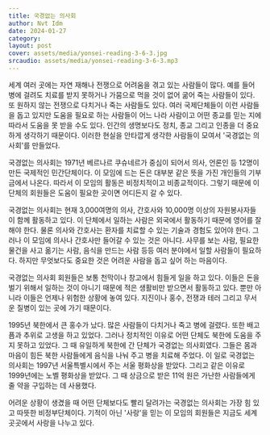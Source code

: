 ```yaml
---
title: 국경없는 의사회
author: Nvt Idm
date: 2024-01-27
category:
layout: post
cover: assets/media/yonsei-reading-3-6-3.jpg
srcaudio: assets/media/yonsei-reading-3-6-3.mp3
---
```

세계 여러 곳에는 자연 재해나 전쟁으로 어려움을 겪고 있는 사람들이 많다. 예를 들어 병에 걸려도 치료를 받지 못하거나 가뭄으로 먹을 것이 없어 굶어 죽는 사람들이 있다. 또 원하지 않는 전쟁으로 다치거나 죽는 사람들도 있다. 여러 국제단체들이 이런 사람들을 돕고 있지만 도움을 필요로 하는 사람들이 어느 나라 사람이고 어떤 종교를 믿는 지에 따라서 도움을 못 받을 수도 있다. 인간의 생명보다도 정치, 종교 그리고 인종을 더 중요하게 생각하기 때문이다. 이러한 현실을 안타깝게 생각한 사람들이 모여서 '국경없는 의사회'를 만들었다.

국경없는 의사회는 1971년 베르나르 쿠슈네르가 중심이 되어서 의사, 언론인 등 12명이 만든 국제적인 민간단체이다. 이 모임에 드는 돈은 대부분 같은 뜻을 가진 개인들의 기부금에서 나온다. 따라서 이 모임의 활동은 비정치적이고 비종교적이다. 그렇기 때문에 이 단체의 회원들은 도움이 필요한 곳이면 어디든지 갈 수 있다.

국경없는 의사회는 현재 3,000여명의 의사, 간호사와 10,000명 이상의 자원봉사자들이 함께 활동하고 있다. 이 단체에서 일하는 사람은 외국에서 활동하기 때문에 영어를 잘 해야 한다. 물론 의사와 간호사는 환자를 치료할 수 있는 기술과 경험도 있어야 한다. 그러나 이 모임에 의사나 간호사만 들어갈 수 있는 것은 아니다. 사무를 보는 사람, 필요한 물건을 사고 옮기는 사람, 음식을 만드는 사람 등등 여러 분야에서 일할 사람들이 필요하다. 하지만 무엇보다도 중요한 것은 어려운 사람을 돕고 싶어 하는 마음이다.

국경없는 의사회 회원들은 보통 천막이나 창고에서 힘들게 일을 하고 있다. 이들은 돈을 벌기 위해서 일하는 것이 아니기 때문에 적은 생활비만 받으면서 활동하고 있다. 뿐만 아니라 이들은 언제나 위험한 상황에 놓여 있다. 지진이나 홍수, 전쟁과 테러 그리고 무서운 질병이 있는 곳에 가기 때문이다.

1995년 북한에서 큰 홍수가 났다. 많은 사람들이 다치거나 죽고 병에 걸렸다. 또한 배고픔과 추위로 고생을 하고 있었다. 그러나 정치적인 이유로 어떤 단체도 북한에 도움을 주지 못하고 있었다. 그 때 유일하게 북한에 간 단체가 국경없는 의사회였다. 그들은 몸과 마음이 힘든 북한 사람들에게 음식을 나눠 주고 병을 치료해 주었다. 이 일로 국경없는 의사회는 1997년 서울특별시에서 주는 서울 평화상을 받았다. 그리고 같은 이유로 1999년에는 노벨 평화상을 받았다. 그 때 상금으로 받은 11억 원은 가난한 사람들에게 줄 약을 구입하는 데 사용했다.

어려운 상황이 생겼을 때 어떤 단체보다도 빨리 달려가는 국경없는 의사회는 가장 힘 있고 따뜻한 비정부단체이다. 기적이 아닌 '사랑'을 믿는 이 모임의 회원들은 지금도 세계 곳곳에서 사랑을 나누고 있다.